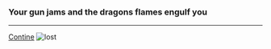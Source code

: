 ### Your gun jams and the dragons flames engulf you
---
[Contine](death.md)
![lost](https://image.shutterstock.com/image-vector/angry-cartoon-frog-gun-vector-600w-1681114129.jpg)
